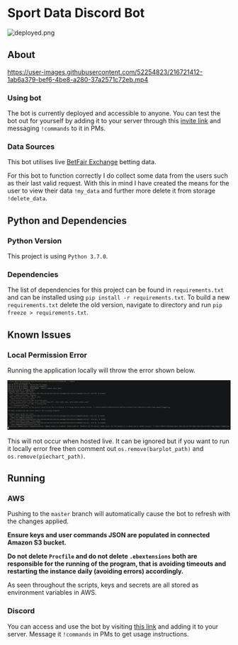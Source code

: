# Sport Data Discord Bot

![deployed.png](https://img.shields.io/badge/-Deployed-green)

## About

https://user-images.githubusercontent.com/52254823/216721412-1ab6a379-bef6-4be8-a280-37a2571c72eb.mp4

### Using bot

The bot is currently deployed and accessible to anyone. You can test the bot out for yourself by adding it to your server through this [invite link](https://discord.com/api/oauth2/authorize?client_id=877412844398837800&permissions=0&scope=bot) and messaging `!commands` to it in PMs.

### Data Sources

This bot utilises live [BetFair Exchange](https://www.betfair.com.au/exchange/plus/) betting data.

For this bot to function correctly I do collect some data from the users such as their last valid request. With this in mind I have created the means for the user to view their data `!my_data` and further more delete it from storage `!delete_data`.

## Python and Dependencies

### Python Version

This project is using `Python 3.7.0`.

### Dependencies

The list of dependencies for this project can be found in `requirements.txt` and can be installed using `pip install -r requirements.txt`. To build a new `requirements.txt` delete the old version, navigate to directory and run `pip freeze > requirements.txt`.

## Known Issues

### Local Permission Error

Running the application locally will throw the error shown below.

![Permission Error](documentation_sources/permission_error.png)

This will not occur when hosted live. It can be ignored but if you want to run it locally error free then comment out `os.remove(barplot_path)` and `os.remove(piechart_path)`.

## Running

### AWS

Pushing to the `master` branch will automatically cause the bot to refresh with the changes applied.

**Ensure keys and user commands JSON are populated in connected Amazon S3 bucket.**

**Do not delete `Procfile` and do not delete `.ebextensions` both are responsible for the running of the program, that is avoiding timeouts and restarting the instance daily (avoiding errors) accordingly.**

As seen throughout the scripts, keys and secrets are all stored as environment variables in AWS.

### Discord

You can access and use the bot by visiting [this link](https://discord.com/api/oauth2/authorize?client_id=877412844398837800&permissions=0&scope=bot) and adding it to your server. Message it `!commands` in PMs to get usage instructions.
